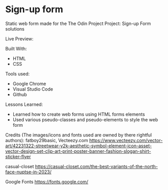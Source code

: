 # Sign-up form

Static web form made for the The Odin Project Project: Sign-up Form solutions

Live Preview:

Built With:

- HTML
- CSS

Tools used:

- Google Chrome
- Visual Studio Code
- Github

Lessons Learned:

- Learned how to create web forms using HTML forms elements
- Used various pseudo-classes and pseudo-elements to style the web form

Credits (The images/icons and fonts used are owned by there rightful authors):
fatboy29basic, Vecteezy.com
https://www.vecteezy.com/vector-art/42231322-streetwear-y2k-aesthetic-symbol-element-icon-asset-vector-design-set-clip-art-print-poster-banner-fashion-slogan-shirt-sticker-flyer

casual-closet
https://casual-closet.com/the-best-variants-of-the-north-face-nuptse-in-2023/

Google Fonts
https://fonts.google.com/
